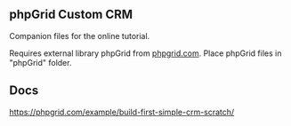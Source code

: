 ## phpGrid Custom CRM

Companion files for the online tutorial. 

Requires external library phpGrid from [phpgrid.com](http://phpgrid.com/download). Place phpGrid files in "phpGrid" folder.

## Docs
https://phpgrid.com/example/build-first-simple-crm-scratch/


